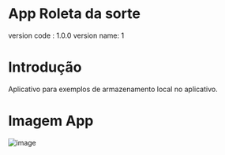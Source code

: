 # App Roleta da sorte
version code : 1.0.0
version name: 1

# Introdução
Aplicativo para exemplos de armazenamento local no aplicativo.


# Imagem App
![image](https://user-images.githubusercontent.com/43394727/184254759-59273df2-58b9-470a-8303-c91b7b8ddfc7.png)

